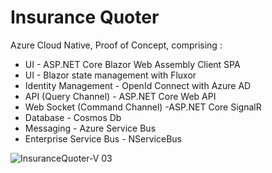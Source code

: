 # Insurance Quoter
Azure Cloud Native, Proof of Concept, comprising :
- UI - ASP.NET Core Blazor Web Assembly Client SPA 
- UI - Blazor state management with Fluxor
- Identity Management - OpenId Connect with Azure AD
- API (Query Channel) - ASP.NET Core Web API
- Web Socket (Command Channel) -ASP.NET Core SignalR
- Database - Cosmos Db 
- Messaging - Azure Service Bus
- Enterprise Service Bus - NServiceBus

![InsuranceQuoter-V 03](https://user-images.githubusercontent.com/8544425/149145345-cd37dc7c-0291-41c8-b131-a68398cbe08f.png)
